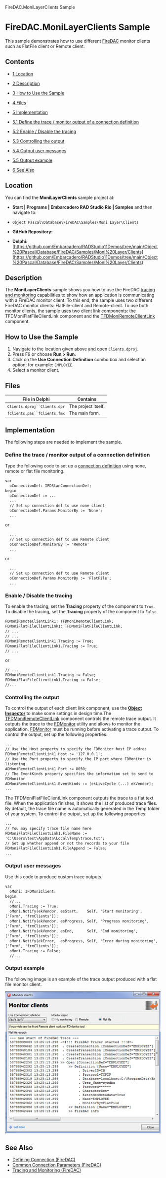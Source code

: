 FireDAC.MoniLayerClients Sample[]()
# FireDAC.MoniLayerClients Sample 


This sample demonstrates how to use different [FireDAC](http://docwiki.embarcadero.com/RADStudio/en/FireDAC) monitor clients such as FlatFile client or Remote client.
## Contents



* [1 Location](#Location)
* [2 Description](#Description)
* [3 How to Use the Sample](#How_to_Use_the_Sample)
* [4 Files](#Files)
* [5 Implementation](#Implementation)

* [5.1 Define the trace / monitor output of a connection definition](#Define_the_trace_.2F_monitor_output_of_a_connection_definition)
* [5.2 Enable / Disable the tracing](#Enable_.2F_Disable_the_tracing)
* [5.3 Controlling the output](#Controlling_the_output)
* [5.4 Output user messages](#Output_user_messages)
* [5.5 Output example](#Output_example)

* [6 See Also](#See_Also)


## Location 

You can find the **MoniLayerClients** sample project at:
* **Start | Programs | Embarcadero RAD Studio Rio | Samples** and then navigate to:

* `Object Pascal\Database\FireDAC\Samples\Moni Layer\Clients`

* **GitHub Repository:**

* **Delphi:**[https://github.com/Embarcadero/RADStudio11Demos/tree/main/Object%20Pascal/Database/FireDAC/Samples/Moni%20Layer/Clients](https://github.com/Embarcadero/RADStudio11Demos/tree/main/Object%20Pascal/Database/FireDAC/Samples/Moni%20Layer/Clients)

## Description 

The **MoniLayerClients** sample shows you how to use the FireDAC [tracing and monitoring](http://docwiki.embarcadero.com/RADStudio/en/Tracing_and_Monitoring_(FireDAC)) capabilities to show how an application is communicating with a FireDAC monitor client. To this end, the sample uses two different FireDAC monitor clients: FlatFile-client and Remote-client. To use both monitor clients, the sample uses two client link components: the TFDMoniFlatFileClientLink component and the [TFDMoniRemoteClientLink](http://docwiki.embarcadero.com/Libraries/en/FireDAC.Moni.RemoteClient.TFDMoniRemoteClientLink) component.
## How to Use the Sample 


1.  Navigate to the location given above and open `Clients.dproj`.
2.  Press F9 or choose **Run > Run**.
3.  Click on the **Use Connection Definition** combo box and select an option; for example: `EMPLOYEE`.
4.  Select a monitor client.

## Files 



| File in Delphi               | Contains            |
| ---------------------------- | ------------------- |
| `Clients.dproj``Clients.dpr` | The project itself. |
| `fClients.pas``fClients.fmx` | The main form.      |


## Implementation 

The following steps are needed to implement the sample.
### Define the trace / monitor output of a connection definition 

Type the following code to set up a [connection definition](http://docwiki.embarcadero.com/RADStudio/en/Defining_Connection_(FireDAC)) using none, remote or flat file monitoring.
```
var
  oConnectionDef: IFDStanConnectionDef;
begin
  oConnectionDef := ...
  ...
  // Set up connection def to use none client
  oConnectionDef.Params.MonitorBy := 'None';
  ...

```


or
```
  ...
  // Set up connection def to use Remote client
  oConnectionDef.MonitorBy := 'Remote'
  ...

```


or
```
  ...
  // Set up connection def to use Remote client
  oConnectionDef.Params.MonitorBy := 'FlatFile';
  ...

```



### Enable / Disable the tracing 

To enable the tracing, set the **Tracing** property of the component to `True`. To disable the tracing, set the **Tracing** property of the component to `False`.
```
FDMoniRemoteClientLink1: TFDMoniRemoteClientLink;
FDMoniFlatFileClientLink1: TFDMoniFlatFileClientLink;
// ...
// ...
FDMoniRemoteClientLink1.Tracing := True;
FDmoniFlatFileClientLink1.Tracing := True;
// ...

```


or
```
// ...
FDMoniRemoteClientLink1.Tracing := False;
FDMoniFlatFileClientLink1.Tracing := False;
//...

```



### Controlling the output 

To control the output of each client link component, use the **[Object Inspector](http://docwiki.embarcadero.com/RADStudio/en/Object_Inspector)** to make some settings in design time.The [TFDMoniRemoteClientLink](http://docwiki.embarcadero.com/Libraries/en/FireDAC.Moni.RemoteClient.TFDMoniRemoteClientLink) component controls the remote trace output. It outputs the trace to the [FDMonitor](http://docwiki.embarcadero.com/RADStudio/en/FDMonitor) utility and allows to monitor the application. [FDMonitor](http://docwiki.embarcadero.com/RADStudio/en/FDMonitor) must be running before activating a trace output. To control the output, set up the following properties:

```
...
// Use the Host property to specify the FDMonitor host IP addres
FDMoniRemoteClientLink1.Host := '127.0.0.1';
// Use the Port property to specify the IP port where FDMonitor is listening
ADMoniRemoteClientLink1.Port := 8050;
// The EventKinds property specifies the information set to send to FDMonitor
ADMoniRemoteClientLink1.EventKinds := [ekLiveCycle (...) ekVendor];
...

```


The TFDMoniFlatFileClientLink component outputs the trace to a flat text file. When the application finishes, it shows the list of produced trace files. By default, the trace file name is automatically generated in the Temp folder of your system. To control the output, set up the following properties:
```
...
// You may specify trace file name here
FDMoniFlatFileClientLink1.FileName := 'C:\Users\test\AppData\Local\Temp\trace.txt';
// Set up whether append or not the records to your file
FDMoniFlatFileClientLink1.FileAppend := False;
...

```



### Output user messages 

Use this code to produce custom trace outputs.
```
var
  oMoni: IFDMoniClient;
begin
  //...
  oMoni.Tracing := True;
  oMoni.Notify(ekVendor, esStart,    Self, 'Start monitoring',        ['Form', 'frmClients']);
  oMoni.Notify(ekVendor, esProgress, Self, 'Progress monitoring',     ['Form', 'frmClients']);
  oMoni.Notify(ekVendor, esEnd,      Self, 'End monitoring',          ['Form', 'frmClients']);
  oMoni.Notify(ekError,  esProgress, Self, 'Error during monitoring', ['Form', 'frmClients']);
  oMoni.Tracing := False;
  //...

```



### Output example 

The following image is an example of the trace output produced with a flat file monitor client.

![FlatFileTrace.png](Readme%20Files/FlatFileTrace.png)


## See Also 


* [Defining Connection (FireDAC)](http://docwiki.embarcadero.com/RADStudio/en/Defining_Connection_(FireDAC))
* [Common Connection Parameters (FireDAC)](http://docwiki.embarcadero.com/RADStudio/en/Common_Connection_Parameters_(FireDAC))
* [Tracing and Monitoring (FireDAC)](http://docwiki.embarcadero.com/RADStudio/en/Tracing_and_Monitoring_(FireDAC))






